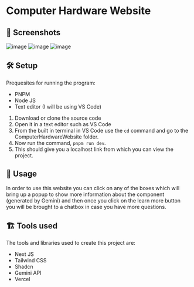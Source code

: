 # Computer Hardware Website
## 📸 Screenshots
![image](https://github.com/Github11200/ComputerHardwareWebsite/assets/78944617/49f76ba5-d6d0-4c30-9d83-982d61d27721)
![image](https://github.com/Github11200/ComputerHardwareWebsite/assets/78944617/ae48b946-8755-490b-8fed-be895a02f158)
![image](https://github.com/Github11200/ComputerHardwareWebsite/assets/78944617/f1d2086e-59b7-4750-8217-14a2685cbbb4)

## 🛠️ Setup
Prequesites for running the program:
  - PNPM
  - Node JS
  - Text editor (I will be using VS Code)

1) Download or clone the source code
2) Open it in a text editor such as VS Code
3) From the built in terminal in VS Code use the `cd` command and go to the ComputerHardwareWebsite folder.
4) Now run the command, `pnpm run dev`.
5) This should give you a localhost link from which you can view the project.

## 📝 Usage
In order to use this website you can click on any of the boxes which will bring up a popup to show more information about the component (generated by Gemini) and then once you click on the learn more button you will be brought to a chatbox in case you have more questions.

## 🏗️ Tools used
The tools and libraries used to create this project are:
* Next JS
* Tailwind CSS
* Shadcn
* Gemini API
* Vercel
